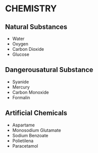 # CHEMISTRY## Natural Substances- Water- Oxygen- Carbon Dioxide- Glucose## Dangerousatural Substance- Syanide- Mercury- Carbon Monoxide- Formalin## Artificial Chemicals- Aspartame- Monosodium Glutamate- Sodium Benzoate- Polietilena- Paracetamol